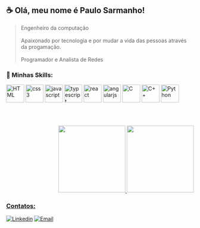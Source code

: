 ## :coffee: Olá, meu nome é <strong>Paulo Sarmanho!</strong>
> Engenheiro da computação <br></br>
> Apaixonado por tecnologia e por mudar a vida das pessoas através da progamação.<br></br>
> Programador e Analista de Redes


### 🚀 Minhas Skills:
<div style="display: inline_block">
<img align="center" alt="HTML" height="48" width="48" src="https://icongr.am/devicon/html5-original.svg?size=100&color=currentColor">
<img align="center" alt="css3" height="48" width="48" src="https://icongr.am/devicon/css3-original.svg?size=100&color=f5c211">
<img align="center" alt="javascript" height="48" width="48" src="https://icongr.am/devicon/javascript-original.svg?size=100&color=f5c211">
<img align="center" alt="typescript" height="48" width="48" src="https://icongr.am/devicon/typescript-original.svg?size=128&color=currentColor">
<img align="center" alt="react" height="48" width="48" src="https://icongr.am/devicon/react-original.svg?size=128&color=currentColor">
<img align="center" alt="angularjs" height="48" width="48" src="https://icongr.am/devicon/angularjs-original.svg?size=128&color=currentColor"> 
<img align="center" alt="C" height="48" width="48" src="https://icongr.am/devicon/c-original.svg?size=128&color=currentColor">
<img align="center" alt="C++" height="48" width="48" src="https://icongr.am/devicon/cplusplus-original.svg?size=128&color=currentColor">
<img align="center" alt="Python" height="48" width="48" src="https://icongr.am/devicon/python-original.svg?size=128&color=currentColor">
</div>

<br></br>

<div align="right">
  <a href="https://github.com/PauloSarmanhoDev">
   <img height="180em" src="https://github-readme-stats.vercel.app/api?username=PauloSarmanhoDev&show_icons=true&theme=algolia&include_all_commits=true&count_private=true"/>
  <img height="180em" src="https://github-readme-stats.vercel.app/api/top-langs/?username=PauloSarmanhoDev&layout=compact&langs_count=7&theme=algolia"/>
</div>

### Contatos:
[![Linkedin](https://img.shields.io/badge/LinkedIn-0077B5?style=for-the-badge&logo=linkedin&logoColor=white)](https://www.linkedin.com/in/paulo-de-tarso-sarmanho/)
[![Email](https://img.shields.io/badge/Microsoft_Outlook-0078D4?style=for-the-badge&logo=microsoft-outlook&logoColor=white)](https://www.linkedin.com/in/paulo-de-tarso-sarmanho/)





<!--
**PauloSarmanhoDev/PauloSarmanhoDev** is a ✨ _special_ ✨ repository because its `README.md` (this file) appears on your GitHub profile.

Here are some ideas to get you started:

- 🔭 I’m currently working on ...
- 🌱 I’m currently learning ...
- 👯 I’m looking to collaborate on ...
- 🤔 I’m looking for help with ...
- 💬 Ask me about ...
- 📫 How to reach me: ...
- 😄 Pronouns: ...
- ⚡ Fun fact: ...
-->
